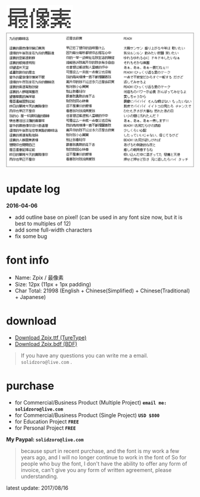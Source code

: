 <p>
<img src="./assets/img/logo_zpix_pix@2x.gif" width="180" >
<br>
<img src="./assets/img/Zpix_1.0_review@2x.gif" width="700" >
</p>

update log
========

**2016-04-06**
* add outline base on pixel! (can be used in any font size now, but it is best to multiples of 12)
* add some full-width characters
* fix some bug

font info
========

* Name: Zpix / 最像素
* Size: 12px (11px + 1px padding)
* Char Total: 21998 (English + Chinese(Simplified) + Chinese(Traditional) + Japanese)


download
========

* [Download Zpix.ttf (TureType)](https://raw.githubusercontent.com/SolidZORO/zpix-pixel-font/master/dist/Zpix.ttf)
* [Download Zpix.bdf (BDF)](https://raw.githubusercontent.com/SolidZORO/zpix-pixel-font/master/src/Zpix.bdf)

> If you have any questions you can write me a email. `solidzoro@live.com` .


purchase
========

* for Commercial/Business Product (Multiple Project) **`email me: solidzoro@live.com`**
* for Commercial/Business Product (Single Project) **`USD $800`**
* for Education Project **`FREE`**
* for Personal Project **`FREE`**

**My Paypal: `solidzoro@live.com`**

> because spurt in recent purchase, and the font is my work a few years ago, and I will no longer continue to work in the font of So for people who buy the font, I don't have the ability to offer any form of invoice, can't give you any form of written agreement, please understanding.

 

latest update: 2017/08/16








